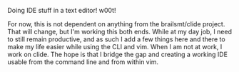 
Doing IDE stuff in a text editor!  w00t!

For now, this is not dependent on anything from the brailsmt/clide project.  That will change, but I'm working this both ends.  While at my day job, I need to still remain productive, and as such I add a few things here and there to make my life easier while using the CLI and vim.  When I am not at work, I work on clide.  The hope is that I bridge the gap and creating a working IDE usable from the command line and from within vim.
